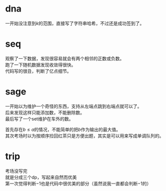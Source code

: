# dna
一开始没注意到$k$的范围，直接写了字符串哈希，不过还是成功签到了。

# seq
观察了一下数据，发现很容易就会有两个相邻的正数或负数。  
跑了一下随机数据发现收敛得很快。  
代码写的很丑，判断了亿点细节。

# sage
一开始以为维护一个奇怪的东西，支持从左端点跳到右端点就可以了。  
后来发现这样只能添加数，不能删除数。  
最后写了一个set维护在车外的数。

首先存在$b\leq a$的情况，不能简单的把$b$作为输出的最大值。  
其次考场时以为按顺序捡回红茶只是方便出题，其实是可以用来写成单调队列的。

# trip
考场没写完  
就是分成三个dp，写起来自然而优美  
第一次觉得判断$-1$也是代码中很优美的部分（虽然说我一直都会判断$-1$的）